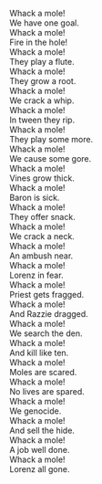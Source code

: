 Whack a mole!  
  We have one goal.  
Whack a mole!   
  Fire in the hole!  
Whack a mole!  
  They play a flute.  
Whack a mole!  
  They grow a root.  
Whack a mole!  
  We crack a whip.  
Whack a mole!  
  In tween they rip.  
Whack a mole!  
  They play some more.  
Whack a mole!  
  We cause some gore.  
Whack a mole!  
  Vines grow thick.  
Whack a mole!  
  Baron is sick.  
Whack a mole!  
  They offer snack.  
Whack a mole!   
  We crack a neck.  
Whack a mole!  
  An ambush near.  
Whack a mole!   
  Lorenz  in fear.  
Whack a mole!   
  Priest gets fragged.  
Whack a mole!   
  And Razzie dragged.  
Whack a mole!   
  We search the den.  
Whack a mole!    
  And kill like ten.  
Whack a mole!    
  Moles are scared.  
Whack a mole!   
  No lives are spared.  
Whack a mole!   
  We genocide.  
Whack a mole!    
  And sell the hide.  
Whack a mole!   
  A job well done.  
Whack a mole!   
  Lorenz all gone.  